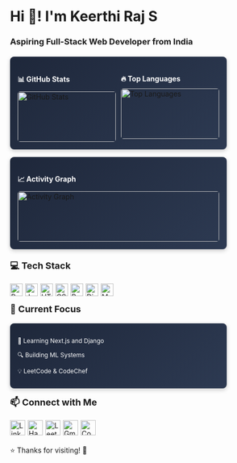 <div align="left">
  <h1>Hi 👋! I'm Keerthi Raj S</h1>
  <h3>Aspiring Full-Stack Web Developer from India</h3>

  <div style="background: linear-gradient(135deg, #1e273a, #2d3a52); padding: 15px; border-radius: 8px; box-shadow: 0 3px 8px rgba(0, 0, 0, 0.2); width: 400px; max-width: 90%; margin-top: 20px;">
    <div style="display: flex; flex-wrap: wrap; justify-content: space-between; gap: 10px;">
      <div style="flex: 1; min-width: 180px;">
        <h4 style="color: #fff; margin-bottom: 10px; font-size: 14px;">📊 GitHub Stats</h4>
        <img src="https://github-profile-summary-cards.vercel.app/api/cards/stats?username=keerthirajsivashankar&theme=dracula" alt="GitHub Stats" style="width: 100%; border-radius: 5px; height: 100px;">
      </div>
      <div style="flex: 1; min-width: 180px;">
        <h4 style="color: #fff; margin-bottom: 10px; font-size: 14px;">🔥 Top Languages</h4>
        <img src="https://github-readme-stats.vercel.app/api/top-langs?username=keerthirajsivashankar&layout=compact&theme=dracula&hide_border=true&langs_count=10&card_width=300" alt="Top Languages" style="width: 100%; border-radius: 5px; height: 100px;">
      </div>
    </div>
  </div>

  <div style="background: linear-gradient(135deg, #1e273a, #2d3a52); padding: 15px; border-radius: 8px; box-shadow: 0 3px 8px rgba(0, 0, 0, 0.2); width: 400px; max-width: 90%; margin-top: 15px;">
    <h4 style="color: #fff; margin-bottom: 10px; font-size: 14px;">📈 Activity Graph</h4>
    <img src="https://github-readme-activity-graph.vercel.app/graph?username=keerthirajsivashankar&theme=dracula&hide_border=true&area=true" alt="Activity Graph" style="width: 100%; border-radius: 5px; height: 100px;">
  </div>

  <h3 style="margin-top: 20px; font-size: 18px;">💻 Tech Stack</h3>
  <div style="display: flex; flex-wrap: wrap; gap: 5px; margin-top: 5px;">
    <img src="https://img.shields.io/badge/Python-3776AB?style=for-the-badge&logo=python&logoColor=white&style=flat-square" height="25" alt="Python" />
    <img src="https://img.shields.io/badge/JavaScript-F7DF1E?style=for-the-badge&logo=javascript&logoColor=black&style=flat-square" height="25" alt="JavaScript" />
    <img src="https://img.shields.io/badge/HTML5-E34F26?style=for-the-badge&logo=html5&logoColor=white&style=flat-square" height="25" alt="HTML5" />
    <img src="https://img.shields.io/badge/CSS3-1572B6?style=for-the-badge&logo=css3&logoColor=white&style=flat-square" height="25" alt="CSS3" />
    <img src="https://img.shields.io/badge/React-20232A?style=for-the-badge&logo=react&logoColor=61DAFB&style=flat-square" height="25" alt="React" />
    <img src="https://img.shields.io/badge/Django-092E20?style=for-the-badge&logo=django&logoColor=white&style=flat-square" height="25" alt="Django" />
    <img src="https://img.shields.io/badge/MySQL-4479A1?style=for-the-badge&logo=mysql&logoColor=white&style=flat-square" height="25" alt="MySQL" />
  </div>

  <h3 style="margin-top: 15px; font-size: 18px;">🌱 Current Focus</h3>
  <div style="background: linear-gradient(135deg, #1e273a, #2d3a52); padding: 15px; border-radius: 8px; box-shadow: 0 3px 8px rgba(0, 0, 0, 0.2); width: 400px; max-width: 90%; margin-top: 10px;">
    <p style="color: #fff; font-size: 12px;">🚀 Learning Next.js and Django</p>
    <p style="color: #fff; font-size: 12px;">🔍 Building ML Systems</p>
    <p style="color: #fff; font-size: 12px;">💡 LeetCode & CodeChef</p>
  </div>

  <h3 style="margin-top: 15px; font-size: 18px;">📫 Connect with Me</h3>
  <div style="display: flex; flex-wrap: wrap; gap: 5px; margin-top: 5px;">
    <a href="https://www.linkedin.com/in/keerthi-raj-s-74a8a824b/" target="_blank"><img src="https://img.shields.io/badge/LinkedIn-0077B5?style=for-the-badge&logo=linkedin&logoColor=white" height="30" alt="LinkedIn" /></a>
    <a href="https://www.hackerrank.com/profile/ks7186" target="_blank"><img src="https://img.shields.io/badge/HackerRank-2EC866?style=for-the-badge&logo=hackerrank&logoColor=white" height="30" alt="HackerRank" /></a>
    <a href="https://leetcode.com/u/keerthiraj_s/" target="_blank"><img src="https://img.shields.io/badge/LeetCode-FFA116?style=for-the-badge&logo=leetcode&logoColor=white" height="30" alt="LeetCode" /></a>
    <a href="mailto:keerthirajsivashankar@gmail.com"><img src="https://img.shields.io/badge/Gmail-D14836?style=for-the-badge&logo=gmail&logoColor=white" height="30" alt="Gmail" /></a>
    <a href="https://www.codechef.com/users/keerthi_raj" target="_blank"><img src="https://img.shields.io/badge/CodeChef-A52A2A?style=for-the-badge&logo=codechef&logoColor=white" height="30" alt="CodeChef" /></a>
  </div>

  <p style="margin-top: 20px; font-size: 14px;">⭐ Thanks for visiting! 🚀</p>
</div>
